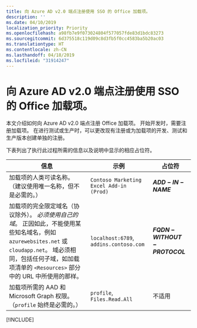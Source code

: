 ```yaml
---
title: 向 Azure AD v2.0 端点注册使用 SSO 的 Office 加载项。
description: ''
ms.date: 04/10/2019
localization_priority: Priority
ms.openlocfilehash: a98fb7e9f073024804f577057fde83d1bdc83273
ms.sourcegitcommit: 6d375518c119d09c8d3fb5f0cc4583ba5b20ac03
ms.translationtype: HT
ms.contentlocale: zh-CN
ms.lasthandoff: 04/18/2019
ms.locfileid: "31914247"
---
```

# <a name="register-an-office-add-in-that-uses-sso-with-the-azure-ad-v20-endpoint"></a>向 Azure AD v2.0 端点注册使用 SSO 的 Office 加载项。

本文介绍如何向 Azure AD v2.0 端点注册 Office 加载项。 开始开发时，需要注册加载项。 在进行测试或生产时，可以更改现有注册或为加载项的开发、测试和生产版本创建单独的注册。

下表列出了执行此过程所需的信息以及说明中显示的相应占位符。

|信息  |示例  |占位符  |
|---------|---------|---------|
|加载项的人类可读名称。 （建议使用唯一名称，但不是必需的。）|`Contoso Marketing Excel Add-in (Prod)`|**$ADD-IN-NAME$**|
|加载项的完全限定域名（协议除外）。 *必须使用自己的域*。 正因如此，不能使用某些知名域名，例如 `azurewebsites.net` 或 `cloudapp.net`。 域必须相同，包括任何子域，如加载项清单的 `<Resources>` 部分中的 URL 中所使用的那样。|`localhost:6789`, `addins.contoso.com`|**$FQDN-WITHOUT-PROTOCOL$**|
|加载项所需的 AAD 和 Microsoft Graph 权限。 （`profile` 始终是必需的。）|`profile`, `Files.Read.All`|不适用|

[!INCLUDE[](../includes/register-sso-add-in-aad-v2-include.md)]
